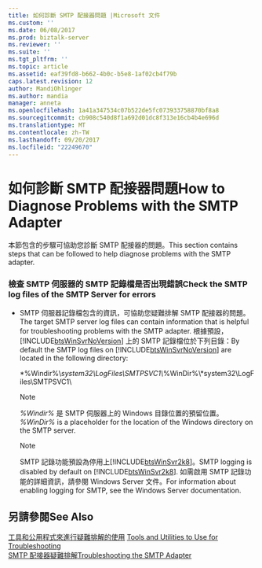 ```yaml
---
title: 如何診斷 SMTP 配接器問題 |Microsoft 文件
ms.custom: ''
ms.date: 06/08/2017
ms.prod: biztalk-server
ms.reviewer: ''
ms.suite: ''
ms.tgt_pltfrm: ''
ms.topic: article
ms.assetid: eaf39fd8-b662-4b0c-b5e8-1af02cb4f79b
caps.latest.revision: 12
author: MandiOhlinger
ms.author: mandia
manager: anneta
ms.openlocfilehash: 1a41a347534c07b522de5fc073933758870bf8a8
ms.sourcegitcommit: cb908c540d8f1a692d01dc8f313e16cb4b4e696d
ms.translationtype: MT
ms.contentlocale: zh-TW
ms.lasthandoff: 09/20/2017
ms.locfileid: "22249670"
---
```

# <a name="how-to-diagnose-problems-with-the-smtp-adapter"></a><span data-ttu-id="73828-102">如何診斷 SMTP 配接器問題</span><span class="sxs-lookup"><span data-stu-id="73828-102">How to Diagnose Problems with the SMTP Adapter</span></span>
<span data-ttu-id="73828-103">本節包含的步驟可協助您診斷 SMTP 配接器的問題。</span><span class="sxs-lookup"><span data-stu-id="73828-103">This section contains steps that can be followed to help diagnose problems with the SMTP adapter.</span></span>  
  
### <a name="check-the-smtp-log-files-of-the-smtp-server-for-errors"></a><span data-ttu-id="73828-104">檢查 SMTP 伺服器的 SMTP 記錄檔是否出現錯誤</span><span class="sxs-lookup"><span data-stu-id="73828-104">Check the SMTP log files of the SMTP Server for errors</span></span>  
  
-   <span data-ttu-id="73828-105">SMTP 伺服器記錄檔包含的資訊，可協助您疑難排解 SMTP 配接器的問題。</span><span class="sxs-lookup"><span data-stu-id="73828-105">The target SMTP server log files can contain information that is helpful for troubleshooting problems with the SMTP adapter.</span></span> <span data-ttu-id="73828-106">根據預設，[!INCLUDE[btsWinSvrNoVersion](../includes/btswinsvrnoversion-md.md)] 上的 SMTP 記錄檔位於下列目錄：</span><span class="sxs-lookup"><span data-stu-id="73828-106">By default the SMTP log files on [!INCLUDE[btsWinSvrNoVersion](../includes/btswinsvrnoversion-md.md)] are located in the following directory:</span></span>  
  
     <span data-ttu-id="73828-107">*%Windir%\\*system32\LogFiles\SMTPSVC1\\</span><span class="sxs-lookup"><span data-stu-id="73828-107">*%WinDir%\\*system32\LogFiles\SMTPSVC1\\</span></span>  
  
    > [!NOTE]
    >  <span data-ttu-id="73828-108">*%Windir%* 是 SMTP 伺服器上的 Windows 目錄位置的預留位置。</span><span class="sxs-lookup"><span data-stu-id="73828-108">*%WinDir%* is a placeholder for the location of the Windows directory on the SMTP server.</span></span>  
  
    > [!NOTE]
    >  <span data-ttu-id="73828-109">SMTP 記錄功能預設為停用上[!INCLUDE[btsWinSvr2k8](../includes/btswinsvr2k8-md.md)]。</span><span class="sxs-lookup"><span data-stu-id="73828-109">SMTP logging is disabled by default on [!INCLUDE[btsWinSvr2k8](../includes/btswinsvr2k8-md.md)].</span></span> <span data-ttu-id="73828-110">如需啟用 SMTP 記錄功能的詳細資訊，請參閱 Windows Server 文件。</span><span class="sxs-lookup"><span data-stu-id="73828-110">For information about enabling logging for SMTP, see the Windows Server documentation.</span></span>  
  
## <a name="see-also"></a><span data-ttu-id="73828-111">另請參閱</span><span class="sxs-lookup"><span data-stu-id="73828-111">See Also</span></span>  
 <span data-ttu-id="73828-112">[工具和公用程式來進行疑難排解的使用](../core/tools-and-utilities-to-use-for-troubleshooting.md) </span><span class="sxs-lookup"><span data-stu-id="73828-112">[Tools and Utilities to Use for Troubleshooting](../core/tools-and-utilities-to-use-for-troubleshooting.md) </span></span>  
 [<span data-ttu-id="73828-113">SMTP 配接器疑難排解</span><span class="sxs-lookup"><span data-stu-id="73828-113">Troubleshooting the SMTP Adapter</span></span>](../core/troubleshooting-the-smtp-adapter.md)